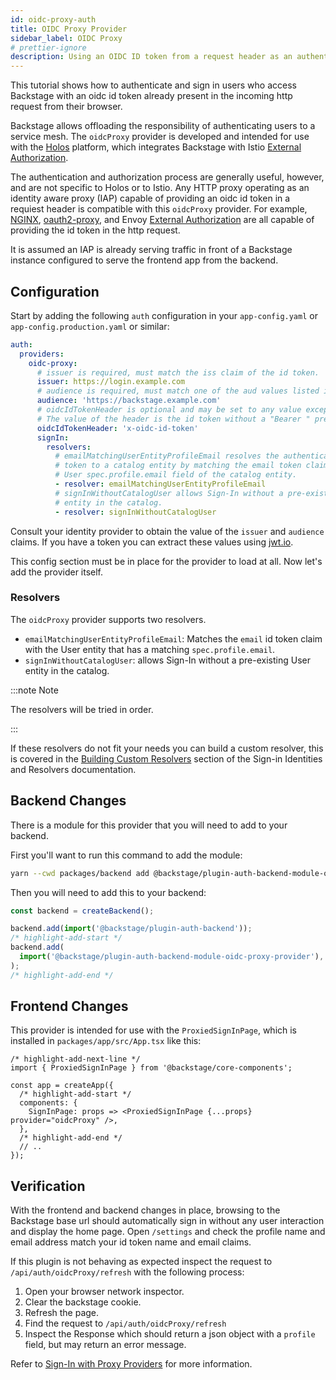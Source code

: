 ```yaml
---
id: oidc-proxy-auth
title: OIDC Proxy Provider
sidebar_label: OIDC Proxy
# prettier-ignore
description: Using an OIDC ID token from a request header as an authentication provider in Backstage
---
```


This tutorial shows how to authenticate and sign in users who access Backstage with an oidc id token already present in the incoming http request from their browser.

Backstage allows offloading the responsibility of authenticating users to a service mesh. The `oidcProxy` provider is developed and intended for use with the [Holos](https://openinfrastructure.co/holos/) platform, which integrates Backstage with Istio [External Authorization](https://istio.io/latest/docs/tasks/security/authorization/authz-custom/).

The authentication and authorization process are generally useful, however, and are not specific to Holos or to Istio. Any HTTP proxy operating as an identity aware proxy (IAP) capable of providing an oidc id token in a requiest header is compatible with this `oidcProxy` provider. For example, [NGINX](https://docs.nginx.com/nginx/admin-guide/security-controls/configuring-subrequest-authentication/), [oauth2-proxy](https://github.com/oauth2-proxy/oauth2-proxy), and Envoy [External Authorization](https://www.envoyproxy.io/docs/envoy/latest/configuration/http/http_filters/ext_authz_filter) are all capable of providing the id token in the http request.

It is assumed an IAP is already serving traffic in front of a Backstage instance configured to serve the frontend app from the backend.

## Configuration

Start by adding the following `auth` configuration in your `app-config.yaml` or
`app-config.production.yaml` or similar:

```yaml
auth:
  providers:
    oidc-proxy:
      # issuer is required, must match the iss claim of the id token.
      issuer: https://login.example.com
      # audience is required, must match one of the aud values listed in the id token.
      audience: 'https://backstage.example.com'
      # oidcIdTokenHeader is optional and may be set to any value except `authorization`.
      # The value of the header is the id token without a "Bearer " prefix.
      oidcIdTokenHeader: 'x-oidc-id-token'
      signIn:
        resolvers:
          # emailMatchingUserEntityProfileEmail resolves the authenticated id
          # token to a catalog entity by matching the email token claim to the
          # User spec.profile.email field of the catalog entity.
          - resolver: emailMatchingUserEntityProfileEmail
          # signInWithoutCatalogUser allows Sign-In without a pre-existing User
          # entity in the catalog.
          - resolver: signInWithoutCatalogUser
```

Consult your identity provider to obtain the value of the `issuer` and `audience` claims. If you have a token you can extract these values using [jwt.io](https://jwt.io).

This config section must be in place for the provider to load at all. Now let's add the provider itself.

### Resolvers

The `oidcProxy` provider supports two resolvers.

- `emailMatchingUserEntityProfileEmail`: Matches the `email` id token claim with the User entity that has a matching `spec.profile.email`.
- `signInWithoutCatalogUser`: allows Sign-In without a pre-existing User entity in the catalog.

:::note Note

The resolvers will be tried in order.

:::

If these resolvers do not fit your needs you can build a custom resolver, this is covered in the [Building Custom Resolvers](../identity-resolver.md#building-custom-resolvers) section of the Sign-in Identities and Resolvers documentation.

## Backend Changes

There is a module for this provider that you will need to add to your backend.

First you'll want to run this command to add the module:

```sh
yarn --cwd packages/backend add @backstage/plugin-auth-backend-module-oidc-proxy-provider
```

Then you will need to add this to your backend:

```ts title="packages/backend/src/index.ts"
const backend = createBackend();

backend.add(import('@backstage/plugin-auth-backend'));
/* highlight-add-start */
backend.add(
  import('@backstage/plugin-auth-backend-module-oidc-proxy-provider'),
);
/* highlight-add-end */
```

## Frontend Changes

This provider is intended for use with the `ProxiedSignInPage`, which is installed in `packages/app/src/App.tsx` like this:

```tsx title="packages/app/src/App.tsx"
/* highlight-add-next-line */
import { ProxiedSignInPage } from '@backstage/core-components';

const app = createApp({
  /* highlight-add-start */
  components: {
    SignInPage: props => <ProxiedSignInPage {...props} provider="oidcProxy" />,
  },
  /* highlight-add-end */
  // ..
});
```

## Verification

With the frontend and backend changes in place, browsing to the Backstage base url should automatically sign in without any user interaction and display the home page. Open `/settings` and check the profile name and email address match your id token name and email claims.

If this plugin is not behaving as expected inspect the request to `/api/auth/oidcProxy/refresh` with the following process:

1. Open your browser network inspector.
2. Clear the backstage cookie.
3. Refresh the page.
4. Find the request to `/api/auth/oidcProxy/refresh`
5. Inspect the Response which should return a json object with a `profile` field, but may return an error message.

Refer to [Sign-In with Proxy Providers](../index.md#sign-in-with-proxy-providers) for more information.
